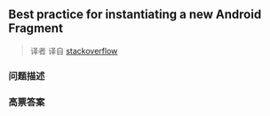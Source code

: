 ## Best practice for instantiating a new Android Fragment

> 译者 译自 [stackoverflow](http://stackoverflow.com/questions/9245408/best-practice-for-instantiating-a-new-android-fragment) 

### 问题描述 

### 高票答案 

